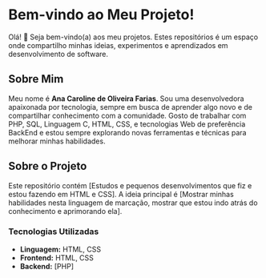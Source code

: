 # Bem-vindo ao Meu Projeto!

Olá! 👋 Seja bem-vindo(a) aos meu projetos. Estes repositórios é um espaço onde compartilho minhas ideias, experimentos e aprendizados em desenvolvimento de software.

## Sobre Mim

Meu nome é **Ana Caroline de Oliveira Farias**. Sou uma desenvolvedora apaixonada por tecnologia, sempre em busca de aprender algo novo e de compartilhar conhecimento com a comunidade. Gosto de trabalhar com PHP, SQL, Linguagem C, HTML, CSS, e tecnologias Web de preferência BackEnd e estou sempre explorando novas ferramentas e técnicas para melhorar minhas habilidades.

## Sobre o Projeto

Este repositório contém [Estudos e pequenos desenvolvimentos que fiz e estou fazendo em HTML e CSS]. A ideia principal é [Mostrar minhas habilidades nesta linguagem de marcação, mostrar que estou indo atrás do conhecimento e aprimorando ela]. 

### Tecnologias Utilizadas

- **Linguagem:** HTML, CSS
- **Frontend:** HTML, CSS
- **Backend:** [PHP]


